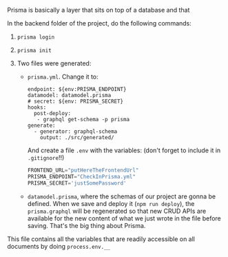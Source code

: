 Prisma is basically a layer that sits on top of a database and that 

In the backend folder of the project, do the following commands:

1. `prisma login`

2. `prisma init`

3. Two files were generated:

   + `prisma.yml`. Change it to:

     ```
     endpoint: ${env:PRISMA_ENDPOINT}
     datamodel: datamodel.prisma
     # secret: ${env: PRISMA_SECRET}
     hooks:
       post-deploy:
       	- graphql get-schema -p prisma
     generate:
       - generator: graphql-schema
         output: ./src/generated/
     ```

     And create a file `.env` with the variables: (don't forget to include it in `.gitignore`!!)

     ```javascript
     FRONTEND_URL="putHereTheFrontendUrl"
     PRISMA_ENDPOINT="CheckInPrisma.yml"
     PRISMA_SECRET='justSomePassword'
     ```

     

   + `datamodel.prisma`, where the schemas of our project are gonna be defined. When we save and deploy it (`npm run deploy`), the `prisma.graphql` will be regenerated so that new CRUD APIs are available for the new content of what we just wrote in the file before saving. That's the big thing about Prisma.

     

This file contains all the variables that are readily accessible on all documents by doing `process.env.__`